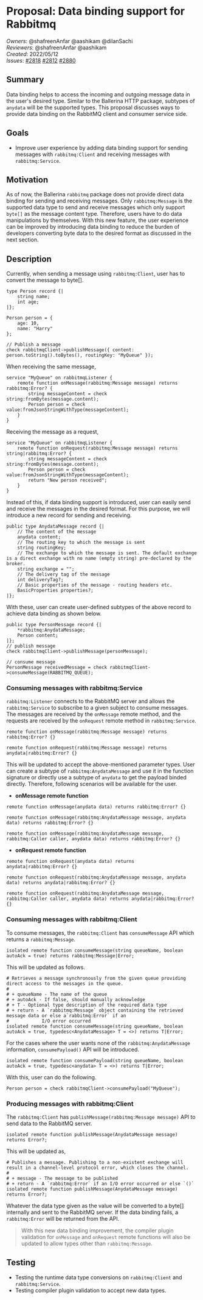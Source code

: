 # Proposal: Data binding support for Rabbitmq

_Owners_: @shafreenAnfar @aashikam @dilanSachi     
_Reviewers_: @shafreenAnfar @aashikam  
_Created_: 2022/05/12  
_Issues_: [#2818](https://github.com/ballerina-platform/ballerina-standard-library/issues/2818) [#2812](https://github.com/ballerina-platform/ballerina-standard-library/issues/2812) [#2880](https://github.com/ballerina-platform/ballerina-standard-library/issues/2880)

## Summary

Data binding helps to access the incoming and outgoing message data in the user's desired type. Similar to the Ballerina HTTP package, subtypes of `anydata` will be the supported types. This proposal discusses ways to provide data binding on the RabbitMQ client and consumer service side.

## Goals

- Improve user experience by adding data binding support for sending messages with `rabbitmq:Client` and receiving messages with `rabbitmq:Service`.

## Motivation

As of now, the Ballerina `rabbitmq` package does not provide direct data binding for sending and receiving messages. Only `rabbitmq:Message` is the supported data type to send and receive messages which only support `byte[]` as the message content type. Therefore, users have to do data manipulations by themselves. With this new feature, the user experience can be improved by introducing data binding to reduce the burden of developers converting byte data to the desired format as discussed in the next section.

## Description

Currently, when sending a message using `rabbitmq:Client`, user has to convert the message to byte[].

```ballerina
type Person record {|
    string name;
    int age;
|};

Person person = {
    age: 10,
    name: "Harry"
};

// Publish a message 
check rabbitmqClient->publishMessage({ content: person.toString().toBytes(), routingKey: "MyQueue" });
```

When receiving the same message,

```ballerina
service "MyQueue" on rabbitmqListener {
    remote function onMessage(rabbitmq:Message message) returns rabbitmq:Error? {
        string messageContent = check string:fromBytes(message.content);
        Person person = check value:fromJsonStringWithType(messageContent);
    }
}
```

Receiving the message as a request,
```ballerina
service "MyQueue" on rabbitmqListener {
    remote function onRequest(rabbitmq:Message message) returns string|rabbitmq:Error? {
        string messageContent = check string:fromBytes(message.content);
        Person person = check value:fromJsonStringWithType(messageContent);
        return "New person received";
    }
}
```

Instead of this, if data binding support is introduced, user can easily send and receive the messages in the desired format.
For this purpose, we will introduce a new record for sending and receiving.
```ballerina
public type AnydataMessage record {|
    // The content of the message
    anydata content;
    // The routing key to which the message is sent
    string routingKey;
    // The exchange to which the message is sent. The default exchange is a direct exchange with no name (empty string) pre-declared by the broker.
    string exchange = "";
    // The delivery tag of the message
    int deliveryTag?;
    // Basic properties of the message - routing headers etc.
    BasicProperties properties?;
|};
```
With these, user can create user-defined subtypes of the above record to achieve data binding as shown below.
```ballerina
public type PersonMessage record {|
    *rabbitmq:AnydataMessage;
    Person content;
|};
// publish message
check rabbitmqClient->publishMessage(personMessage);

// consume message
PersonMessage receivedMessage = check rabbitmqClient->consumeMessage(RABBITMQ_QUEUE);
```

### Consuming messages with rabbitmq:Service

`rabbitmq:Listener` connects to the RabbitMQ server and allows the `rabbitmq:Service` to subscribe to a given subject to consume messages. The messages are received by the `onMessage` remote method, and the requests are received by the `onRequest` remote method in `rabbitmq:Service`.

```ballerina
remote function onMessage(rabbitmq:Message message) returns rabbitmq:Error? {}

remote function onRequest(rabbitmq:Message message) returns anydata|rabbitmq:Error? {}
```

This will be updated to accept the above-mentioned parameter types. User can create a subtype of `rabbitmq:AnydataMessage` and use it in the function signature or directly use a subtype of `anydata` to get the payload binded directly.
Therefore, following scenarios will be available for the user.

- **onMessage remote function**
```ballerina
remote function onMessage(anydata data) returns rabbitmq:Error? {}
```
```ballerina
remote function onMessage(rabbitmq:AnydataMessage message, anydata data) returns rabbitmq:Error? {}
```
```ballerina
remote function onMessage(rabbitmq:AnydataMessage message, rabbitmq:Caller caller, anydata data) returns rabbitmq:Error? {}
```
- **onRequest remote function**
```ballerina
remote function onRequest(anydata data) returns anydata|rabbitmq:Error? {}
```
```ballerina
remote function onRequest(rabbitmq:AnydataMessage message, anydata data) returns anydata|rabbitmq:Error? {}
```
```ballerina
remote function onRequest(rabbitmq:AnydataMessage message, rabbitmq:Caller caller, anydata data) returns anydata|rabbitmq:Error? {}
```
### Consuming messages with rabbitmq:Client

To consume messages, the `rabbitmq:Client` has `consumeMessage` API which returns a `rabbitmq:Message`.
```ballerina
isolated remote function consumeMessage(string queueName, boolean autoAck = true) returns rabbitmq:Message|Error;
```
This will be updated as follows.
```ballerina
# Retrieves a message synchronously from the given queue providing direct access to the messages in the queue.
#
# + queueName - The name of the queue
# + autoAck - If false, should manually acknowledge
# + T - Optional type description of the required data type
# + return - A `rabbitmq:Message` object containing the retrieved message data or else a`rabbitmq:Error` if an
#            I/O error occurred
isolated remote function consumeMessage(string queueName, boolean autoAck = true, typedesc<AnydataMessage> T = <>) returns T|Error;
```
For the cases where the user wants none of the `rabbitmq:AnydataMessage` information, `consumePayload()` API will be introduced.
```ballerina
isolated remote function consumePayload(string queueName, boolean autoAck = true, typedesc<anydata> T = <>) returns T|Error;
```
With this, user can do the following.
```ballerina
Person person = check rabbitmqClient->consumePayload("MyQueue");
```
### Producing messages with rabbitmq:Client

The `rabbitmq:Client` has `publishMessage(rabbitmq:Message message)` API to send data to the RabbitMQ server.
```ballerina
isolated remote function publishMessage(AnydataMessage message) returns Error?;
```
This will be updated as,
```ballerina
# Publishes a message. Publishing to a non-existent exchange will result in a channel-level protocol error, which closes the channel.
#
# + message - The message to be published
# + return - A `rabbitmq:Error` if an I/O error occurred or else `()`
isolated remote function publishMessage(AnydataMessage message) returns Error?;
```
Whatever the data type given as the value will be converted to a byte[] internally and sent to the RabbitMQ server. If the data binding fails, a `rabbitmq:Error` will be returned from the API.

> With this new data binding improvement, the compiler plugin validation for `onMessage` and `onRequest` remote functions will also be updated to allow types other than `rabbitmq:Message`.

## Testing

- Testing the runtime data type conversions on `rabbitmq:Client` and `rabbitmq:Service`.
- Testing compiler plugin validation to accept new data types.
